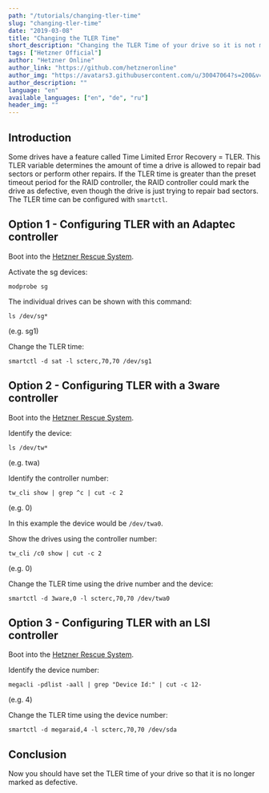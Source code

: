 ```yaml
---
path: "/tutorials/changing-tler-time"
slug: "changing-tler-time"
date: "2019-03-08"
title: "Changing the TLER Time"
short_description: "Changing the TLER Time of your drive so it is not marked as defective."
tags: ["Hetzner Official"]
author: "Hetzner Online"
author_link: "https://github.com/hetzneronline"
author_img: "https://avatars3.githubusercontent.com/u/30047064?s=200&v=4"
author_description: ""
language: "en"
available_languages: ["en", "de", "ru"]
header_img: ""
---
```


## Introduction

Some drives have a feature called Time Limited Error Recovery = TLER. This TLER variable determines the amount of time a drive is allowed to repair bad sectors or perform other repairs. If the TLER time is greater than the preset timeout period for the RAID controller, the RAID controller could mark the drive as defective, even though the drive is just trying to repair bad sectors. The TLER time can be configured with `smartctl`.

## Option 1 - Configuring TLER with an Adaptec controller

Boot into the [Hetzner Rescue System](https://docs.hetzner.com/robot/dedicated-server/troubleshooting/hetzner-rescue-system/).

Activate the sg devices:

```console
modprobe sg
```

The individual drives can be shown with this command:

```console
ls /dev/sg*
```

(e.g. sg1)

Change the TLER time:

```console
smartctl -d sat -l scterc,70,70 /dev/sg1
```

## Option 2 - Configuring TLER with a 3ware controller

Boot into the [Hetzner Rescue System](https://docs.hetzner.com/robot/dedicated-server/troubleshooting/hetzner-rescue-system/).

Identify the device:

```console
ls /dev/tw*
```

(e.g. twa)

Identify the controller number:

```console
tw_cli show | grep ^c | cut -c 2
```

(e.g. 0)

In this example the device would be `/dev/twa0`.

Show the drives using the controller number:

```console
tw_cli /c0 show | cut -c 2
```

(e.g. 0)

Change the TLER time using the drive number and the device:

```console
smartctl -d 3ware,0 -l scterc,70,70 /dev/twa0
```

## Option 3 - Configuring TLER with an LSI controller

Boot into the [Hetzner Rescue System](https://docs.hetzner.com/robot/dedicated-server/troubleshooting/hetzner-rescue-system/).

Identify the device number:

```console
megacli -pdlist -aall | grep "Device Id:" | cut -c 12-
```

(e.g. 4)

Change the TLER time using the device number:

```console
smartctl -d megaraid,4 -l scterc,70,70 /dev/sda
```

## Conclusion

Now you should have set the TLER time of your drive so that it is no longer marked as defective.
